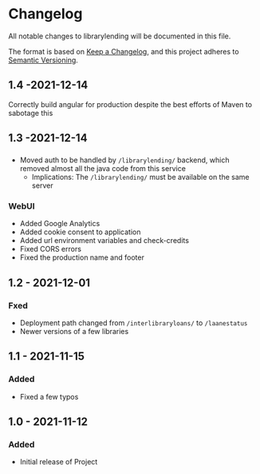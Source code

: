 # Changelog
All notable changes to librarylending will be documented in this file.

The format is based on [Keep a Changelog](https://keepachangelog.com/en/1.0.0/),
and this project adheres to [Semantic Versioning](https://semver.org/spec/v2.0.0.html).

## 1.4 -2021-12-14

Correctly build angular for production despite the best efforts of Maven to sabotage this

## 1.3 -2021-12-14

###
- Moved auth to be handled by `/librarylending/` backend, which removed almost all the java code from this service
  - Implications: The `/librarylending/` must be available on the same server 


### WebUI
- Added Google Analytics
- Added cookie consent to application
- Added url environment variables and check-credits
- Fixed CORS errors
- Fixed the production name and footer

## 1.2 - 2021-12-01
### Fxed

- Deployment path changed from `/interlibraryloans/` to `/laanestatus`
- Newer versions of a few libraries

## 1.1 - 2021-11-15
### Added

- Fixed a few typos


## 1.0 - 2021-11-12
### Added

- Initial release of Project
